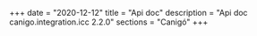 +++
date        = "2020-12-12"
title       = "Api doc"
description = "Api doc canigo.integration.icc 2.2.0"
sections    = "Canigó"
+++